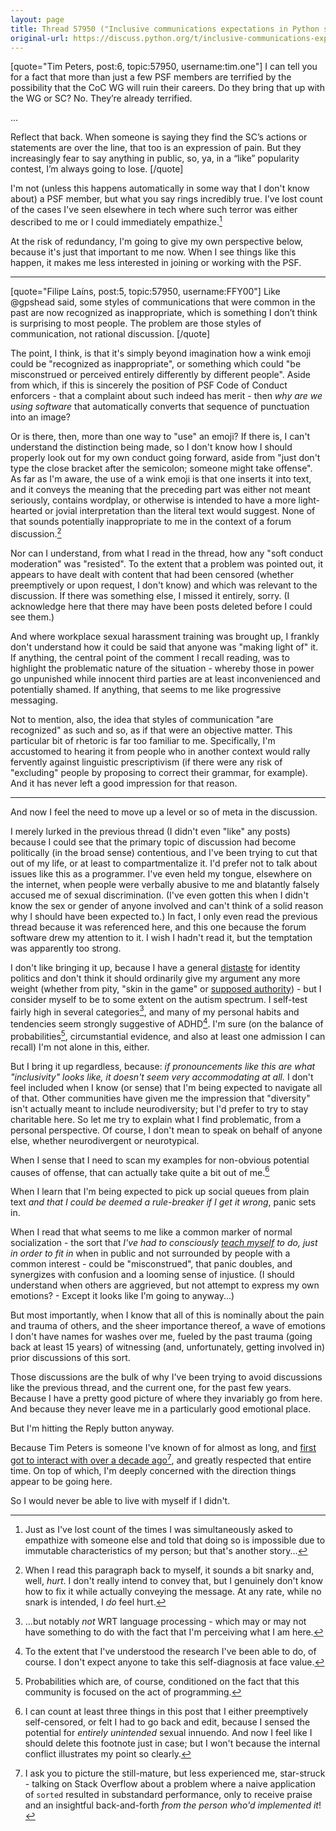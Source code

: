 ```yaml
---
layout: page 
title: Thread 57950 ("Inclusive communications expectations in Python spaces"), post 7
original-url: https://discuss.python.org/t/inclusive-communications-expectations-in-python-spaces/57950/7
---
```


[quote="Tim Peters, post:6, topic:57950, username:tim.one"]
I can tell you for a fact that more than just a few PSF members are terrified by the possibility that the CoC WG will ruin their careers. Do they bring that up with the WG or SC? No. They’re already terrified.

...

Reflect that back. When someone is saying they find the SC’s actions or statements are over the line, that too is an expression of pain. But they increasingly fear to say anything in public, so, ya, in a “like” popularity contest, I’m always going to lose.
[/quote]

I'm not (unless this happens automatically in some way that I don't know about) a PSF member, but what you say rings incredibly true. I've lost count of the cases I've seen elsewhere in tech where such terror was either described to me or I could immediately empathize.[^1]

At the risk of redundancy, I'm going to give my own perspective below, because it's just that important to me now. When I see things like this happen, it makes me less interested in joining or working with the PSF.

----

[quote="Filipe Laíns, post:5, topic:57950, username:FFY00"]
Like @gpshead said, some styles of communications that were common in the past are now recognized as inappropriate, which is something I don’t think is surprising to most people. The problem are those styles of communication, not rational discussion.
[/quote]

The point, I think, is that it's simply beyond imagination how a wink emoji could be "recognized as inappropriate", or something which could "be misconstrued or perceived entirely differently by different people". Aside from which, if this is sincerely the position of PSF Code of Conduct enforcers - that a complaint about such indeed has merit - then *why are we using software* that automatically converts that sequence of punctuation into an image?

Or is there, then, more than one way to "use" an emoji? If there is, I can't understand the distinction being made, so I don't know how I should properly look out for my own conduct going forward, aside from "just don't type the close bracket after the semicolon; someone might take offense". As far as I'm aware, the use of a wink emoji is that one inserts it into text, and it conveys the meaning that the preceding part was either not meant seriously, contains wordplay, or otherwise is intended to have a more light-hearted or jovial interpretation than the literal text would suggest. None of that sounds potentially inappropriate to me in the context of a forum discussion.[^2]

Nor can I understand, from what I read in the thread, how any "soft conduct moderation" was "resisted". To the extent that a problem was pointed out, it appears to have dealt with content that had been censored (whether preemptively or upon request, I don't know) and which was relevant to the discussion. If there was something else, I missed it entirely, sorry. (I acknowledge here that there may have been posts deleted before I could see them.)

And where workplace sexual harassment training was brought up, I frankly don't understand how it could be said that anyone was "making light of" it. If anything, the central point of the comment I recall reading, was to highlight the problematic nature of the situation - whereby those in power go unpunished while innocent third parties are at least inconvenienced and potentially shamed. If anything, that seems to me like progressive messaging.

Not to mention, also, the idea that styles of communication "are recognized" as such and so, as if that were an objective matter. This particular bit of rhetoric is far too familiar to me. Specifically, I'm accustomed to hearing it from people who in another context would rally fervently against linguistic prescriptivism (if there were any risk of "excluding" people by proposing to correct their grammar, for example). And it has never left a good impression for that reason.

----

And now I feel the need to move up a level or so of meta in the discussion.

I merely lurked in the previous thread (I didn't even "like" any posts) because I could see that the primary topic of discussion had become politically (in the broad sense) contentious, and I've been trying to cut that out of my life, or at least to compartmentalize it. I'd prefer not to talk about issues like this as a programmer. I've even held my tongue, elsewhere on the internet, when people were verbally abusive to me and blatantly falsely accused me of sexual discrimination. (I've even gotten this when I didn't know the sex or gender of anyone involved and can't think of a solid reason why I should have been expected to.) In fact, I only even read the previous thread because it was referenced here, and this one because the forum software drew my attention to it. I wish I hadn't read it, but the temptation was apparently too strong.

I don't like bringing it up, because I have a general [distaste](https://www.paulgraham.com/identity.html) for identity politics and don't think it should ordinarily give my argument any more weight (whether from pity, "skin in the game" or [supposed authority](https://en.wikipedia.org/wiki/Standpoint_theory)) - but I consider myself to be to some extent on the autism spectrum. I self-test fairly high in several categories[^3], and many of my personal habits and tendencies seem strongly suggestive of ADHD[^4]. I'm sure (on the balance of probabilities[^5], circumstantial evidence, and also at least one admission I can recall) I'm not alone in this, either.

But I bring it up regardless, because: *if pronouncements like this are what "inclusivity" looks like, it doesn't seem very accommodating at all.* I don't feel included when I know (or sense) that I'm being expected to navigate all of that. Other communities have given me the impression that "diversity" isn't actually meant to include neurodiversity; but I'd prefer to try to stay charitable here. So let me try to explain what I find problematic, from a personal perspective. Of course, I don't mean to speak on behalf of anyone else, whether neurodivergent or neurotypical.

When I sense that I need to scan my examples for non-obvious potential causes of offense, that can actually take quite a bit out of me.[^6]

When I learn that I'm being expected to pick up social queues from plain text *and that I could be deemed a rule-breaker if I get it wrong*, panic sets in.

When I read that what seems to me like a common marker of normal socialization - the sort that *I've had to consciously [teach myself](https://en.wikipedia.org/wiki/Autistic_masking) to do, just in order to fit in* when in public and not surrounded by people with a common interest - could be "misconstrued", that panic doubles, and synergizes with confusion and a looming sense of injustice. (I should understand when others are aggrieved, but not attempt to express my own emotions? - Except it looks like I'm going to anyway...)

But most importantly, when I know that all of this is nominally about the pain and trauma of others, and the sheer importance thereof, a wave of emotions I don't have names for washes over me, fueled by the past trauma (going back at least 15 years) of witnessing (and, unfortunately, getting involved in) prior discussions of this sort.

Those discussions are the bulk of why I've been trying to avoid discussions like the previous thread, and the current one, for the past few years. Because I have a pretty good picture of where they invariably go from here. And because they never leave me in a particularly good emotional place.

But I'm hitting the Reply button anyway.

Because Tim Peters is someone I've known of for almost as long, and [first got to interact with over a decade ago](https://stackoverflow.com/a/21298992)[^7], and greatly respected that entire time. On top of which, I'm deeply concerned with the direction things appear to be going here.

So I would never be able to live with myself if I didn't.

[^1]: Just as I've lost count of the times I was simultaneously asked to empathize with someone else and told that doing so is impossible due to immutable characteristics of my person; but that's another story...

[^2]: When I read this paragraph back to myself, it sounds a bit snarky and, well, *hurt*. I don't really intend to convey that, but I genuinely don't know how to fix it while actually conveying the message. At any rate, while no snark is intended, I *do* feel hurt.

[^3]: ...but notably *not* WRT language processing - which may or may not have something to do with the fact that I'm perceiving what I am here.

[^4]: To the extent that I've understood the research I've been able to do, of course. I don't expect anyone to take this self-diagnosis at face value.

[^5]: Probabilities which are, of course, conditioned on the fact that this community is focused on the act of programming.

[^6]: I can count at least three things in this post that I either preemptively self-censored, or felt I had to go back and edit, because I sensed the potential for *entirely unintended* sexual innuendo. And now I feel like I should delete this footnote just in case; but I won't because the internal conflict illustrates my point so clearly.

[^7]: I ask you to picture the still-mature, but less experienced me, star-struck - talking on Stack Overflow about a problem where a naive application of `sorted` resulted in substandard performance, only to receive praise and an insightful back-and-forth *from the person who'd implemented it*!

